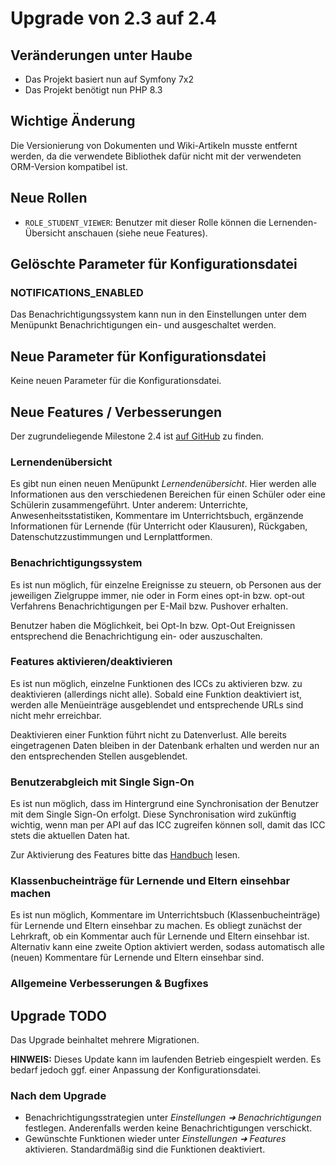 # Upgrade von 2.3 auf 2.4

## Veränderungen unter Haube

* Das Projekt basiert nun auf Symfony 7x2
* Das Projekt benötigt nun PHP 8.3

## Wichtige Änderung
Die Versionierung von Dokumenten und Wiki-Artikeln musste entfernt werden, da die verwendete Bibliothek dafür nicht mit
der verwendeten ORM-Version kompatibel ist.

## Neue Rollen

* `ROLE_STUDENT_VIEWER`: Benutzer mit dieser Rolle können die Lernenden-Übersicht anschauen (siehe neue Features). 

## Gelöschte Parameter für Konfigurationsdatei

### NOTIFICATIONS_ENABLED

Das Benachrichtigungssystem kann nun in den Einstellungen unter dem Menüpunkt Benachrichtigungen ein- und ausgeschaltet
werden.

## Neue Parameter für Konfigurationsdatei

Keine neuen Parameter für die Konfigurationsdatei.

## Neue Features / Verbesserungen

Der zugrundeliegende Milestone 2.4 ist [auf GitHub](https://github.com/SchulIT/icc/milestone/14?closed=1) zu finden.

### Lernendenübersicht

Es gibt nun einen neuen Menüpunkt *Lernendenübersicht*. Hier werden alle Informationen aus den verschiedenen Bereichen
für einen Schüler oder eine Schülerin zusammengeführt. Unter anderem: Unterrichte, Anwesenheitsstatistiken, Kommentare
im Unterrichtsbuch, ergänzende Informationen für Lernende (für Unterricht oder Klausuren), Rückgaben, Datenschutzzustimmungen
und Lernplattformen.

### Benachrichtigungssystem

Es ist nun möglich, für einzelne Ereignisse zu steuern, ob Personen aus der jeweiligen Zielgruppe immer, nie oder in Form
eines opt-in bzw. opt-out Verfahrens Benachrichtigungen per E-Mail bzw. Pushover erhalten. 

Benutzer haben die Möglichkeit, bei Opt-In bzw. Opt-Out Ereignissen entsprechend die Benachrichtigung ein- oder auszuschalten.

### Features aktivieren/deaktivieren

Es ist nun möglich, einzelne Funktionen des ICCs zu aktivieren bzw. zu deaktivieren (allerdings nicht alle). Sobald eine Funktion
deaktiviert ist, werden alle Menüeinträge ausgeblendet und entsprechende URLs sind nicht mehr erreichbar. 

Deaktivieren einer Funktion führt nicht zu Datenverlust. Alle bereits eingetragenen Daten bleiben in der Datenbank
erhalten und werden nur an den entsprechenden Stellen ausgeblendet.

### Benutzerabgleich mit Single Sign-On

Es ist nun möglich, dass im Hintergrund eine Synchronisation der Benutzer mit dem Single Sign-On erfolgt. Diese Synchronisation
wird zukünftig wichtig, wenn man per API auf das ICC zugreifen können soll, damit das ICC stets die aktuellen Daten hat.

Zur Aktivierung des Features bitte das [Handbuch](https://docs.schulit.de/icc/admin/guides/sso_sync) lesen.

### Klassenbucheinträge für Lernende und Eltern einsehbar machen

Es ist nun möglich, Kommentare im Unterrichtsbuch (Klassenbucheinträge) für Lernende und Eltern einsehbar zu machen. Es
obliegt zunächst der Lehrkraft, ob ein Kommentar auch für Lernende und Eltern einsehbar ist. Alternativ kann eine zweite
Option aktiviert werden, sodass automatisch alle (neuen) Kommentare für Lernende und Eltern einsehbar sind.

### Allgemeine Verbesserungen & Bugfixes

## Upgrade TODO

Das Upgrade beinhaltet mehrere Migrationen.

**HINWEIS:** Dieses Update kann im laufenden Betrieb eingespielt werden. Es bedarf jedoch ggf. einer Anpassung der 
Konfigurationsdatei.

### Nach dem Upgrade

* Benachrichtigungsstrategien unter *Einstellungen ➜ Benachrichtigungen* festlegen. Anderenfalls werden keine Benachrichtigungen
  verschickt.
* Gewünschte Funktionen wieder unter *Einstellungen ➜ Features* aktivieren. Standardmäßig sind die Funktionen deaktiviert.